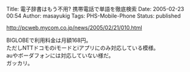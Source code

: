 Title: 電子辞書はもう不用? 携帯電話で単語を徹底検索
Date: 2005-02-23 00:54
Author: masayukig
Tags: PHS-Mobile-Phone
Status: published

<http://pcweb.mycom.co.jp/news/2005/02/21/010.html>

BIGLOBEで利用料金は月額168円。  
ただしNTTドコモのiモードとiアプリにのみ対応している模様。  
auやボーダフォンには対応していない様だ。  
ガッカリ。
